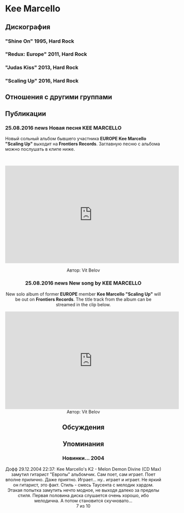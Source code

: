 # Kee Marcello



## Дискография

### "Shine On" 1995, Hard Rock



### "Redux: Europe" 2011, Hard Rock



### "Judas Kiss" 2013, Hard Rock



### "Scaling Up" 2016, Hard Rock




## Отношения с другими группами


## Публикации

### 25.08.2016 news Новая песня KEE MARCELLO

<p>Новый сольный альбом бывшего участника <strong>EUROPE Kee Marcello "Scaling Up"</strong> выходит на<strong> Frontiers Records</strong>. Заглавную песню с альбома можно послушать в клипе ниже.</p><p>&nbsp;<center><iframe width="560" height="315" src="https://www.youtube.com/embed/6nMmLlkYjQ4" frameborder="0" allowfullscreen></iframe></p>
Автор: Vit Belov

### 25.08.2016 news New song by KEE MARCELLO

New solo album of former<strong> EUROPE</strong> member <strong>Kee Marcello "Scaling Up"</strong> will be out on <strong>Frontiers Records</strong>. The title track from the album can be streamed in the clip below.<p><center><iframe width="560" height="315" src="https://www.youtube.com/embed/6nMmLlkYjQ4" frameborder="0" allowfullscreen></iframe>
Автор: Vit Belov


## Обсуждения


## Упоминания

### Новинки... 2004

Дофф 29.12.2004 22:37:
Kee Marcello's K2 - Melon Demon Divine (CD Max)<BR>замутил гитарист "Европы" альбомчик. Сам поет, сам играет. Поет вполне прилично. Даже приятно. Играет... ну.. играет и играет. Не яркий он гитарист, это факт. Стиль - смесь Таусента с мелодик хардом. Этакая попытка замутить нечто модное, не выходя далеко за пределы стиля. Первая половина диска слушается очень хорошо, ибо мелодична. А потом становится скучновато...<BR>7 из 10

